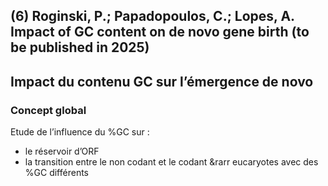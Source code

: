 ## (6) Roginski, P.; Papadopoulos, C.; Lopes, A. Impact of GC content on de novo gene birth (to be published in 2025)
## Impact du contenu GC sur l’émergence de novo
### Concept global
Etude de l’influence du %GC sur :

- le réservoir d’ORF
- la transition entre le non codant et le codant
&rarr eucaryotes avec des %GC différents
